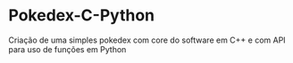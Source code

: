 # Pokedex-C-Python
Criação de uma simples pokedex com core do software em C++ e com  API para uso de funções em Python
